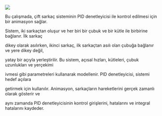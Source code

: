 ![](https://github.com/saygix/CONTROL-OF-THE-BALANCE-CONTROL-OF-THE-TWO-PENSTURAL-ADDED-TO-THE-END-RESOLVING-METHODS-PROJECT/assets/139467552/f43c703e-71f5-412d-97fb-a377bd674e45)

 
 
 
Bu çalışmada, çift sarkaç sisteminin PID denetleyicisi ile kontrol edilmesi için bir animasyon sağlar.

Sistem, iki sarkaçtan oluşur ve her biri bir çubuk ve bir kütle ile birbirine bağlanır. İlk sarkaç

dikey olarak asılırken, ikinci sarkaç, ilk sarkaçtan asılı olan çubuğa bağlanır ve yere dikey değil,

yatay bir açıyla yerleştirilir. Bu sistem, açısal hızları, kütleleri, çubuk uzunlukları ve yerçekimi

ivmesi gibi parametreleri kullanarak modellenir. PID denetleyicisi, sistemi hedef açılara

getirmek için kullanılır. Animasyon, sarkaçların hareketlerini gerçek zamanlı olarak gösterir ve

aynı zamanda PID denetleyicisinin kontrol girişlerini, hatalarını ve integral hatalarını kaydeder.
